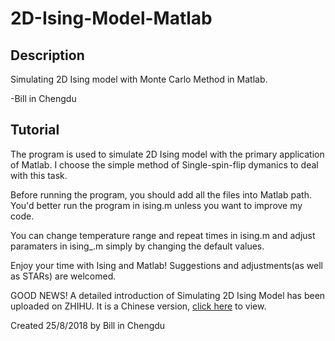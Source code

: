 # 2D-Ising-Model-Matlab

## Description

Simulating 2D Ising model with Monte Carlo Method in Matlab.

-Bill in Chengdu

## Tutorial

The program is used to simulate 2D Ising model with the primary application of Matlab. I choose the simple method of Single-spin-flip dymanics to deal with this task. 

Before running the program, you should add all the files into Matlab path. You'd better run the program in ising.m unless you want to improve my code.

You can change temperature range and repeat times in ising.m and adjust paramaters in ising_.m simply by changing the default values.

Enjoy your time with Ising and Matlab! Suggestions and adjustments(as well as STARs) are welcomed.

GOOD NEWS! A detailed introduction of Simulating 2D Ising Model has been uploaded on ZHIHU. It is a Chinese version,  [click here](https://zhuanlan.zhihu.com/p/42629484) to view.

Created 25/8/2018 by Bill in Chengdu
